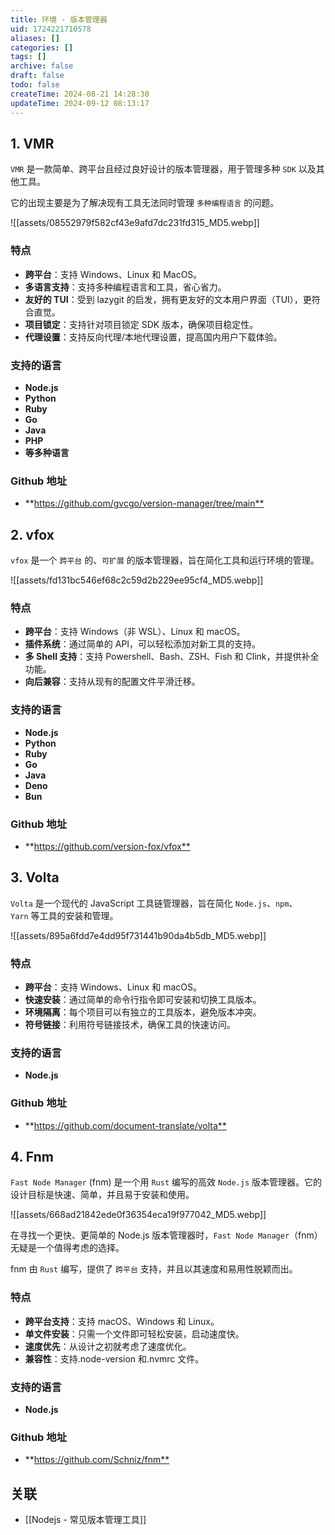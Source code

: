 ```yaml
---
title: 环境 - 版本管理器
uid: 1724221710578
aliases: []
categories: []
tags: []
archive: false
draft: false
todo: false
createTime: 2024-08-21 14:28:30
updateTime: 2024-09-12 08:13:17
---
```


## 1. VMR

`VMR` 是一款简单、跨平台且经过良好设计的版本管理器，用于管理多种 `SDK` 以及其他工具。

它的出现主要是为了解决现有工具无法同时管理 `多种编程语言` 的问题。

![[assets/08552979f582cf43e9afd7dc231fd315_MD5.webp]]

### 特点

- **跨平台**：支持 Windows、Linux 和 MacOS。
- **多语言支持**：支持多种编程语言和工具，省心省力。
- **友好的 TUI**：受到 lazygit 的启发，拥有更友好的文本用户界面（TUI），更符合直觉。
- **项目锁定**：支持针对项目锁定 SDK 版本，确保项目稳定性。
- **代理设置**：支持反向代理/本地代理设置，提高国内用户下载体验。

### 支持的语言

- **Node.js**
- **Python**
- **Ruby**
- **Go**
- **Java**
- **PHP**
- **等多种语言**

### Github 地址

- **<https://github.com/gvcgo/version-manager/tree/main**>

## 2. vfox

`vfox` 是一个 `跨平台` 的、`可扩展` 的版本管理器，旨在简化工具和运行环境的管理。

![[assets/fd131bc546ef68c2c59d2b229ee95cf4_MD5.webp]]

### 特点

- **跨平台**：支持 Windows（非 WSL）、Linux 和 macOS。
- **插件系统**：通过简单的 API，可以轻松添加对新工具的支持。
- **多 Shell 支持**：支持 Powershell、Bash、ZSH、Fish 和 Clink，并提供补全功能。
- **向后兼容**：支持从现有的配置文件平滑迁移。

### 支持的语言

- **Node.js**
- **Python**
- **Ruby**
- **Go**
- **Java**
- **Deno**
- **Bun**

### Github 地址

- **<https://github.com/version-fox/vfox**>

## 3. Volta

`Volta` 是一个现代的 JavaScript 工具链管理器，旨在简化 `Node.js`、`npm`、`Yarn` 等工具的安装和管理。

![[assets/895a6fdd7e4dd95f731441b90da4b5db_MD5.webp]]

### 特点

- **跨平台**：支持 Windows、Linux 和 macOS。
- **快速安装**：通过简单的命令行指令即可安装和切换工具版本。
- **环境隔离**：每个项目可以有独立的工具版本，避免版本冲突。
- **符号链接**：利用符号链接技术，确保工具的快速访问。

### 支持的语言

- **Node.js**

### Github 地址

- **<https://github.com/document-translate/volta**>

## 4. Fnm

`Fast Node Manager` (fnm) 是一个用 `Rust` 编写的高效 `Node.js` 版本管理器。它的设计目标是快速、简单，并且易于安装和使用。

![[assets/668ad21842ede0f36354eca19f977042_MD5.webp]]

在寻找一个更快、更简单的 Node.js 版本管理器时，`Fast Node Manager`（fnm）无疑是一个值得考虑的选择。

fnm 由 `Rust` 编写，提供了 `跨平台` 支持，并且以其速度和易用性脱颖而出。

### 特点

- **跨平台支持**：支持 macOS、Windows 和 Linux。
- **单文件安装**：只需一个文件即可轻松安装，启动速度快。
- **速度优先**：从设计之初就考虑了速度优化。
- **兼容性**：支持.node-version 和.nvmrc 文件。

### 支持的语言

- **Node.js**

### Github 地址

- **<https://github.com/Schniz/fnm**>

## 关联

  - [[Nodejs - 常见版本管理工具]]
